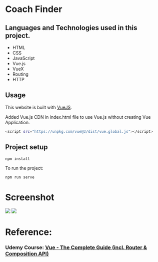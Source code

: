 # Coach Finder

## Languages and Technologies used in this project.

- HTML
- CSS 
- JavaScript
- Vue.js
- VueX
- Routing
- HTTP

## Usage

This website is built with [VueJS](https://vuejs.org/).

Added Vue.js CDN in index.html file to use Vue.js without creating Vue Application.

```bash
<script src="https://unpkg.com/vue@3/dist/vue.global.js"></script>
```

## Project setup
```
npm install
```

To run the project:
```bash
npm run serve
```

# Screenshot
<img src="./src/images/screen1.png" />
<img src="./src/images/screen2.png" />

# Reference:
### Udemy Course: [Vue - The Complete Guide (incl. Router & Composition API)](https://www.udemy.com/course/vuejs-2-the-complete-guide/)